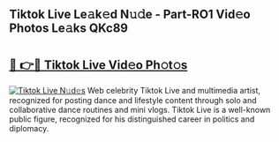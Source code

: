 ## Tiktok Live Le𝚊k𝚎d N𝚞𝚍e - Part-RO1 Vid𝚎o Photos Le𝚊ks QKc89

# <h2><a href="http://fbc7e9.evod.top/?m=Tiktok+Live">🔗 👉🔴 Tiktok Live Vid𝚎o Ph𝚘t𝚘s</a></h2>

[![Tiktok Live N𝚞d𝚎s](https://i.imgur.com/8V9OHl7.gif)](http://fbc7e9.evod.top/?m=Tiktok+Live)
Web celebrity Tiktok Live and multimedia artist, recognized for posting dance and lifestyle content through solo and collaborative dance routines and mini vlogs. Tiktok Live is a well-known public figure, recognized for his distinguished career in politics and diplomacy. 
